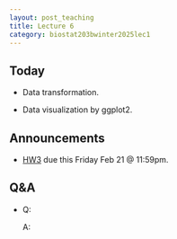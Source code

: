 ```yaml
---
layout: post_teaching
title: Lecture 6
category: biostat203bwinter2025lec1
---
```


## Today

* Data transformation.

* Data visualization by ggplot2.

## Announcements

* [HW3](https://ucla-biostat-203b.github.io/2025winter/hw/hw3/hw3.html) due this Friday Feb 21 @ 11:59pm.

## Q&A

* Q: 
    
    A: